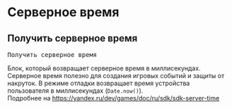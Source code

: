 # Серверное время
## Получить серверное время
<pre class="scratchblocks">
Получить серверное время
</pre>  
Блок, который возвращает серверное время в миллисекундах. Серверное время полезно для создания игровых событий и защиты от накруток. В режиме отладки возвращает время устройства пользователя в миллисекундах (`Date.now()`).  
Подробнее на https://yandex.ru/dev/games/doc/ru/sdk/sdk-server-time  

